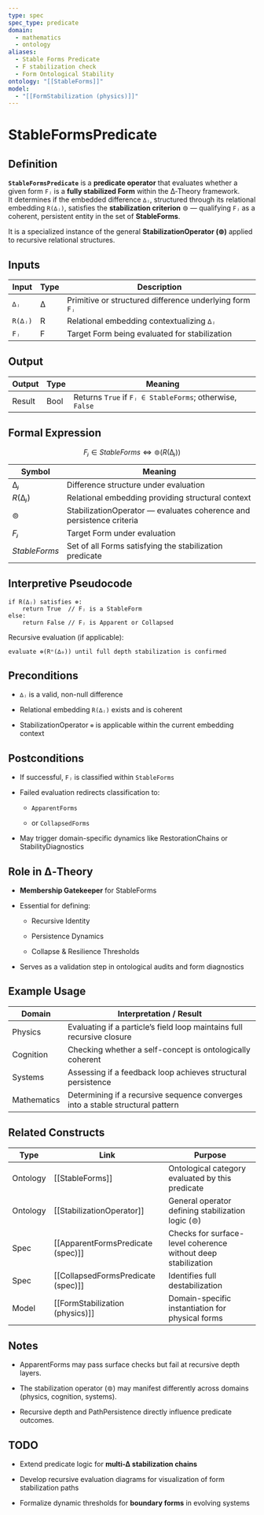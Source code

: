 ```yaml
---
type: spec
spec_type: predicate
domain:
  - mathematics
  - ontology
aliases:
  - Stable Forms Predicate
  - F stabilization check
  - Form Ontological Stability
ontology: "[[StableForms]]"
model:
  - "[[FormStabilization (physics)]]"
---
```


# StableFormsPredicate

## Definition

**`StableFormsPredicate`** is a **predicate operator** that evaluates whether a given form `Fⱼ` is a **fully stabilized Form** within the ∆‑Theory framework.  
It determines if the embedded difference `∆ⱼ`, structured through its relational embedding `R(∆ⱼ)`, satisfies the **stabilization criterion** ⊚ — qualifying `Fⱼ` as a coherent, persistent entity in the set of **StableForms**.

It is a specialized instance of the general **StabilizationOperator (⊚)** applied to recursive relational structures.


## Inputs

|Input|Type|Description|
|---|---|---|
|`∆ⱼ`|∆|Primitive or structured difference underlying form `Fⱼ`|
|`R(∆ⱼ)`|R|Relational embedding contextualizing `∆ⱼ`|
|`Fⱼ`|F|Target Form being evaluated for stabilization|


## Output

|Output|Type|Meaning|
|---|---|---|
|Result|Bool|Returns `True` if `Fⱼ ∈ StableForms`; otherwise, `False`|


## Formal Expression

$$
Fⱼ ∈ StableForms ⇔ ⊚(R(∆ⱼ))
$$

|Symbol|Meaning|
|---|---|
|$∆ⱼ$|Difference structure under evaluation|
|$R(∆ⱼ)$|Relational embedding providing structural context|
|$⊚$|StabilizationOperator — evaluates coherence and persistence criteria|
|$Fⱼ$|Target Form under evaluation|
|$StableForms$|Set of all Forms satisfying the stabilization predicate|


## Interpretive Pseudocode

```pseudo
if R(∆ⱼ) satisfies ⊚:
    return True  // Fⱼ is a StableForm
else:
    return False // Fⱼ is Apparent or Collapsed
````

Recursive evaluation (if applicable):

```pseudo
evaluate ⊚(Rⁿ(∆₀)) until full depth stabilization is confirmed
```


## Preconditions

- `∆ⱼ` is a valid, non-null difference
    
- Relational embedding `R(∆ⱼ)` exists and is coherent
    
- StabilizationOperator `⊚` is applicable within the current embedding context
    

## Postconditions

- If successful, `Fⱼ` is classified within `StableForms`
    
- Failed evaluation redirects classification to:
    
    - `ApparentForms`
        
    - or `CollapsedForms`
        
- May trigger domain-specific dynamics like RestorationChains or StabilityDiagnostics
    

## Role in ∆‑Theory

- **Membership Gatekeeper** for StableForms
    
- Essential for defining:
    
    - Recursive Identity
        
    - Persistence Dynamics
        
    - Collapse & Resilience Thresholds
        
- Serves as a validation step in ontological audits and form diagnostics
    

## Example Usage

|Domain|Interpretation / Result|
|---|---|
|Physics|Evaluating if a particle’s field loop maintains full recursive closure|
|Cognition|Checking whether a self-concept is ontologically coherent|
|Systems|Assessing if a feedback loop achieves structural persistence|
|Mathematics|Determining if a recursive sequence converges into a stable structural pattern|


## Related Constructs

|Type|Link|Purpose|
|---|---|---|
|Ontology|[[StableForms]]|Ontological category evaluated by this predicate|
|Ontology|[[StabilizationOperator]]|General operator defining stabilization logic (⊚)|
|Spec|[[ApparentFormsPredicate (spec)]]|Checks for surface-level coherence without deep stabilization|
|Spec|[[CollapsedFormsPredicate (spec)]]|Identifies full destabilization|
|Model|[[FormStabilization (physics)]]|Domain-specific instantiation for physical forms|


## Notes

- ApparentForms may pass surface checks but fail at recursive depth layers.
    
- The stabilization operator (⊚) may manifest differently across domains (physics, cognition, systems).
    
- Recursive depth and PathPersistence directly influence predicate outcomes.
    

## TODO

- Extend predicate logic for **multi-∆ stabilization chains**
    
- Develop recursive evaluation diagrams for visualization of form stabilization paths
    
- Formalize dynamic thresholds for **boundary forms** in evolving systems
    